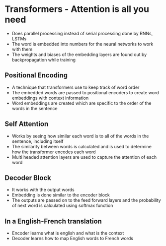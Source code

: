 # Transformers -  Attention is all you need

- Does parallel processing instead of serial processing done by RNNs, LSTMs
- The word is embedded into numbers for the neural networks to work with them
- The weights and biases of the embedding layers are found out by backpropagation while training

## Positional Encoding
- A technique that transformers use to keep track of word order
- The embedded words are passed to positional encoders to create word embeddings with context information
- Word embeddings are created which are specific to the order of the words in the sentence

## Self Attention
- Works by seeing how similar each word is to all of the words in the sentence, including itself
- The similarity between words is calculated and is used to determine how the transformer encodes each word
- Multi headed attention layers are used to capture the attention of each word

## Decoder Block
- It works with the output words
- Embedding is done similar to the encoder block
- The outputs are passed on to the feed forward layers and the probability of next word is calculated using softmax function

## In a English-French translation
- Encoder learns what is english and what is the context
- Decoder learns how to map English words to French words
